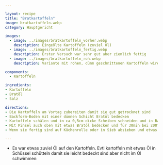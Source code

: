 ```yaml
---

layout: recipe
title: "Bratkartoffeln"
image: bratkartoffeln.webp
category: Hauptgericht

images:
  - image: ../images/bratkartoffeln_vorher.webp
    description: Eingeölte Kartoffeln (zuviel Öl)
  - image: ../images/bratkartoffeln_fertig.webp
    description: Erster Versuch war sehr gut aber ziemlich fettig
  - image: ../images/bratkartoffeln_roh.webp
    description: Variante mit rohen, dünn geschnittenen Kartoffeln wird auch sehr gut. Auch hier etwas zuviel Öl

components:
  - Kartoffeln

ingredients:
- Kartoffeln
- Bratöl
- Salz

directions:
- Die Kartoffeln am Vortag zubereiten damit sie gut getrocknet sind
- Backform-Boden mit einer dünnen Schicht Bratöl bedecken
- Kartoffeln schälen und in ca 0,5cm dicke Scheiben schneiden und in Backform verteilen
- Mit Pinsel auch oben mit etwas Bratöl bedecken und für 30min bei 200°C Umluft ins vorgeheizte Backrohr geben
- Wenn sie fertig sind auf Küchenrolle oder in Sieb absieben und etwas salzen

---
```


- Es war etwas zuviel Öl auf den Kartoffeln. Evtl kartoffeln mit etwas Öl in Schüssel schütteln damit sie leicht bedeckt sind aber nicht im Öl schwimmen
